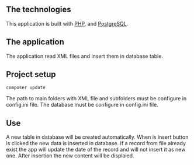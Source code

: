 ## The technologies

This application is built with [PHP](https://www.php.com), and [PostgreSQL](https://https://www.postgresql.org/).

## The application
The application read XML files and insert them in database table.


## Project setup
```
composer update
```
The path to main folders with XML file and subfolders must be configure in config.ini file.
The database must be configure in config.ini file.

## Use

A new table in database will be created automatically.
When is insert button is clicked the new data is inserted in database. 
If a record from file already exist the app will update the date of the record and will not insert it as new one.
After insertion the new content will be displaied.
